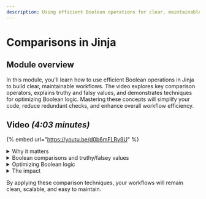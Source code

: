 ```yaml
---
description: Using efficient Boolean operations for clear, maintainable workflows.
---
```


# Comparisons in Jinja

## Module overview

In this module, you'll learn how to use efficient Boolean operations in Jinja to build clear, maintainable workflows. The video explores key comparison operators, explains truthy and falsy values, and demonstrates techniques for optimizing Boolean logic. Mastering these concepts will simplify your code, reduce redundant checks, and enhance overall workflow efficiency.

## Video _(4:03 minutes)_

{% embed url="https://youtu.be/d0b6mFLRv9U" %}

<details>

<summary>Why it matters</summary>

* Simplifies logic for easier debugging and updates.
* Reduces redundant checks and improves workflow efficiency.

</details>

<details>

<summary>Boolean comparisons and truthy/falsey values</summary>

* **Comparison operators:** Use `==`, `!=`, `>`, `<`, `>=`, `<=` for direct value checks.
* **Truthy values:** Non-empty strings, non-zero numbers, and populated lists.
* **Falsy values:** Empty strings, `0`, empty lists, and `None`.
* **Implicit vs. explicit checks:**
  * **Explicit:** `if my_list | length > 0`
  * **Implicit:** `if my_list` (shorter and cleaner).

</details>

<details>

<summary>Optimizing Boolean logic</summary>

* **Grouping with parentheses:** Ensures the correct execution order.
  * **Example:** `(is_admin and is_active) or is_super_admin`
* **Using `in` for cleaner conditions:**
  * **Before:** `if role == "admin" or role == "super_admin"`
  * **After:** `if role in ["admin", "super_admin"]`
* **Simplifying with ternary operators:**
  * **Syntax:** `variable = value_if_true if condition else value_if_false`
  * **Example:** `status = "Active" if is_active else "Inactive"`
* **Short-circuit evaluation:** Place the most likely condition first to minimize processing.
  * **Example:** `if user_logged_in and is_admin:` (skips `is_admin` check if `user_logged_in` is `false`).

</details>

<details>

<summary>The impact</summary>

* **Clearer code:** Easier to read and debug.
* **More efficient workflows:** Avoids redundant processing.
* **Fewer errors:** Enhances overall automation reliability.

</details>

By applying these comparison techniques, your workflows will remain clean, scalable, and easy to maintain.
